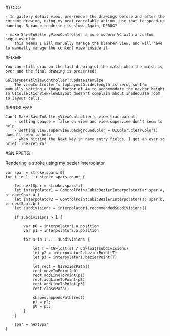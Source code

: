 #TODO

	- In gallery detail view, pre-render the drawings before and after the current drawing, using my neat cancelable action. Use that to speed up panning. Because rendering is slow. Again, DEBUG?

	- make SaveToGalleryViewController a more modern VC with a custom segue overlay
		this means I will manually manage the blanker view, and will have to manually manage the content view inside it

#FIXME

	You can still draw on the last drawing of the match when the match is over and the final drawing is presented!

	GalleryDetailViewController::updateItemSize
		The viewController's topLayoutGuide.length is zero, so I'm manually setting a fudge factor of 44 to accommodate the navbar height so UICollectionViewFlowLayout doesn't complain about inadequate room to layout cells. 

#PROBLEMS

	Can't Make SaveToGalleryViewController's view transparent:
		- setting opaque = false on view and view.superview don't seem to help
		- setting view.superview.backgroundColor = UIColor.clearColor() doesn't seem to help
		- when hitting the Next key in name entry fields, I get an ever so brief line-return!
	
#SNIPPETS

Rendering a stroke using my bezier interpolator

	var spar = stroke.spars[0]
	for i in 1 ..< stroke.spars.count {

		let nextSpar = stroke.spars[i]
		let interpolator1 = ControlPointCubicBezierInterpolator(a: spar.a, b: nextSpar.a )
		let interpolator2 = ControlPointCubicBezierInterpolator(a: spar.b, b: nextSpar.b )
		let subdivisions = interpolator1.recommendedSubdivisions()

		if subdivisions > 1 {

			var p0 = interpolator1.a.position
			var p1 = interpolator2.a.position

			for s in 1 ... subdivisions {

				let T = CGFloat(s) / CGFloat(subdivisions)
				let p2 = interpolator2.bezierPoint(T)
				let p3 = interpolator1.bezierPoint(T)

				let rect = UIBezierPath()
				rect.moveToPoint(p0)
				rect.addLineToPoint(p1)
				rect.addLineToPoint(p2)
				rect.addLineToPoint(p3)
				rect.closePath()

				shapes.appendPath(rect)
				p1 = p2;
				p0 = p3;
			}
		}

		spar = nextSpar
	}

